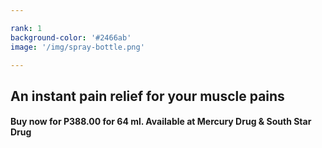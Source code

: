 ```yaml
---

rank: 1
background-color: '#2466ab'
image: '/img/spray-bottle.png'

---
```


<h2>An instant pain relief for your muscle pains</h2>
<h4>Buy now for P388.00 for 64 ml. Available at Mercury Drug & South Star Drug</h4>